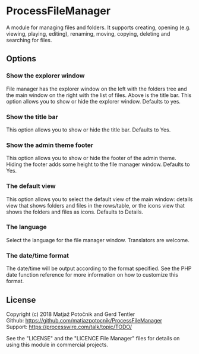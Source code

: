 # ProcessFileManager

A module for managing files and folders. It supports creating, opening (e.g. viewing, playing, editing), renaming, moving, copying, deleting and searching for files.

## Options

### Show the explorer window
File manager has the explorer window on the left with the folders tree and the main window on the right with the list of files. Above is the title bar. This option allows you to show or hide the explorer window. Defaults to yes.

### Show the title bar
This option allows you to show or hide the title bar. Defaults to Yes.

### Show the admin theme footer
This option allows you to show or hide the footer of the admin theme. Hiding the footer adds some height to the file manager window. Defaults to Yes.

### The default view
This option allows you to select the default view of the main window: details view that shows folders and files in the rows/table, or the icons view that shows the folders and files as icons. Defaults to Details.

### The language
Select the language for the file manager window. Translators are welcome.

### The date/time format
The date/time will be output according to the format specified. See the PHP date function reference for more information on how to customize this format.


## License
Copyright (c) 2018 Matja&#382; Poto&#269;nik and Gerd Tentler  
Github: https://github.com/matjazpotocnik/ProcessFileManager  
Support: https://processwire.com/talk/topic/TODO/  

See the "LICENSE" and the "LICENCE File Manager" files for details on using this module in commercial projects.